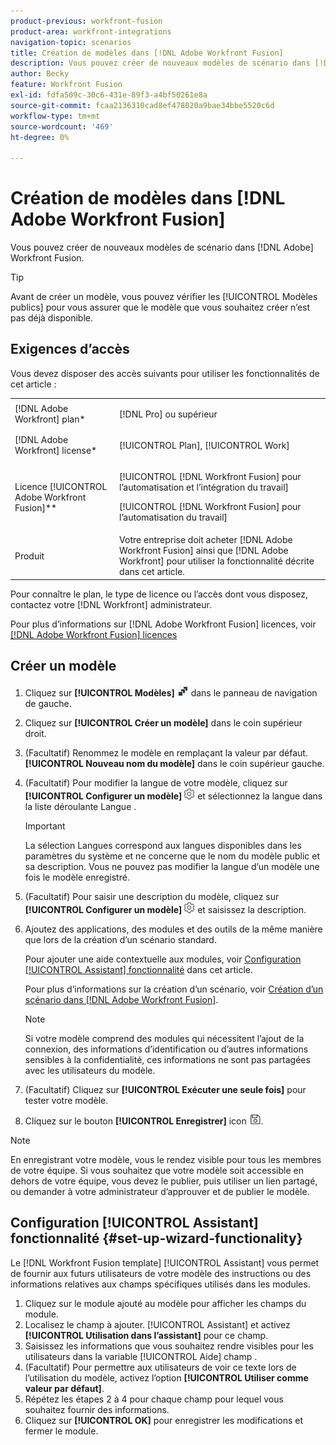 ```yaml
---
product-previous: workfront-fusion
product-area: workfront-integrations
navigation-topic: scenarios
title: Création de modèles dans [!DNL Adobe Workfront Fusion]
description: Vous pouvez créer de nouveaux modèles de scénario dans [!DNL Adobe] Workfront Fusion.
author: Becky
feature: Workfront Fusion
exl-id: fdfa509c-30c6-431e-89f3-a4bf50261e8a
source-git-commit: fcaa2136310cad8ef478020a9bae34bbe5520c6d
workflow-type: tm+mt
source-wordcount: '469'
ht-degree: 0%

---
```


# Création de modèles dans [!DNL Adobe Workfront Fusion]

Vous pouvez créer de nouveaux modèles de scénario dans [!DNL Adobe] Workfront Fusion.

>[!TIP]
>
>Avant de créer un modèle, vous pouvez vérifier les [!UICONTROL Modèles publics] pour vous assurer que le modèle que vous souhaitez créer n’est pas déjà disponible.

## Exigences d’accès

Vous devez disposer des accès suivants pour utiliser les fonctionnalités de cet article :

<table style="table-layout:auto"> 
 <col> 
 <col> 
 <tbody> 
  <tr> 
    <td role="rowheader">[!DNL Adobe Workfront] plan*</td> 
   <td> <p>[!DNL Pro] ou supérieur</p> </td> 
  </tr> 
  <tr data-mc-conditions=""> 
   <td role="rowheader">[!DNL Adobe Workfront] license*</td> 
   <td> <p>[!UICONTROL Plan], [!UICONTROL Work]</p> </td> 
  </tr> 
  <tr> 
   <td role="rowheader">Licence [!UICONTROL Adobe Workfront Fusion]**</td> 
  <td> <p>[!UICONTROL [!DNL Workfront Fusion] pour l’automatisation et l’intégration du travail] </p><p>[!UICONTROL [!DNL Workfront Fusion] pour l’automatisation du travail] </p>  </td>    </tr> 
  </tr> 
  <tr> 
   <td role="rowheader">Produit</td> 
   <td>Votre entreprise doit acheter [!DNL Adobe Workfront Fusion] ainsi que [!DNL Adobe Workfront] pour utiliser la fonctionnalité décrite dans cet article.</td> 
  </tr> 
 </tbody> 
</table>

Pour connaître le plan, le type de licence ou l’accès dont vous disposez, contactez votre [!DNL Workfront] administrateur.

Pour plus d’informations sur [!DNL Adobe Workfront Fusion] licences, voir [[!DNL Adobe Workfront Fusion] licences](../../../workfront-fusion/get-started/license-automation-vs-integration.md)

## Créer un modèle

1. Cliquez sur **[!UICONTROL Modèles]** ![](assets/fusion-template-icon.png) dans le panneau de navigation de gauche.
1. Cliquez sur **[!UICONTROL Créer un modèle]** dans le coin supérieur droit.
1. (Facultatif) Renommez le modèle en remplaçant la valeur par défaut. **[!UICONTROL Nouveau nom du modèle]** dans le coin supérieur gauche.
1. (Facultatif) Pour modifier la langue de votre modèle, cliquez sur **[!UICONTROL Configurer un modèle]** ![](assets/fusion-scenario-settings-icon.png) et sélectionnez la langue dans la liste déroulante Langue .

   >[!IMPORTANT]
   >
   >La sélection Langues correspond aux langues disponibles dans les paramètres du système et ne concerne que le nom du modèle public et sa description. Vous ne pouvez pas modifier la langue d’un modèle une fois le modèle enregistré.

1. (Facultatif) Pour saisir une description du modèle, cliquez sur **[!UICONTROL Configurer un modèle]** ![](assets/fusion-scenario-settings-icon.png) et saisissez la description.
1. Ajoutez des applications, des modules et des outils de la même manière que lors de la création d’un scénario standard.

   Pour ajouter une aide contextuelle aux modules, voir [Configuration [!UICONTROL Assistant] fonctionnalité](#set-up-wizard-functionality) dans cet article.

   Pour plus d’informations sur la création d’un scénario, voir [Création d’un scénario dans [!DNL Adobe Workfront Fusion]](../../../workfront-fusion/scenarios/create-a-scenario.md).

   >[!NOTE]
   >
   >Si votre modèle comprend des modules qui nécessitent l’ajout de la connexion, des informations d’identification ou d’autres informations sensibles à la confidentialité, ces informations ne sont pas partagées avec les utilisateurs du modèle.

1. (Facultatif) Cliquez sur **[!UICONTROL Exécuter une seule fois]** pour tester votre modèle.
1. Cliquez sur le bouton **[!UICONTROL Enregistrer]** icon ![](assets/save-icon.png).

>[!NOTE]
>
>En enregistrant votre modèle, vous le rendez visible pour tous les membres de votre équipe. Si vous souhaitez que votre modèle soit accessible en dehors de votre équipe, vous devez le publier, puis utiliser un lien partagé, ou demander à votre administrateur d’approuver et de publier le modèle.

## Configuration [!UICONTROL Assistant] fonctionnalité {#set-up-wizard-functionality}

Le [!DNL Workfront Fusion template] [!UICONTROL Assistant] vous permet de fournir aux futurs utilisateurs de votre modèle des instructions ou des informations relatives aux champs spécifiques utilisés dans les modules.

1. Cliquez sur le module ajouté au modèle pour afficher les champs du module.
1. Localisez le champ à ajouter. [!UICONTROL Assistant] et activez **[!UICONTROL Utilisation dans l’assistant]** pour ce champ.
1. Saisissez les informations que vous souhaitez rendre visibles pour les utilisateurs dans la variable [!UICONTROL Aide] champ .
1. (Facultatif) Pour permettre aux utilisateurs de voir ce texte lors de l’utilisation du modèle, activez l’option **[!UICONTROL Utiliser comme valeur par défaut]**.
1. Répétez les étapes 2 à 4 pour chaque champ pour lequel vous souhaitez fournir des informations.
1. Cliquez sur **[!UICONTROL OK]** pour enregistrer les modifications et fermer le module.
